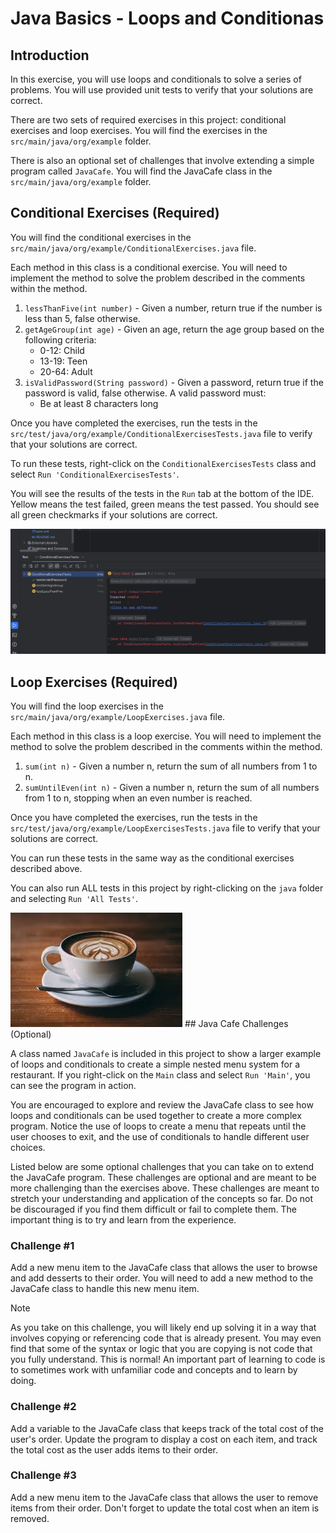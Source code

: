 # Java Basics - Loops and Conditionas

## Introduction

In this exercise, you will use loops and conditionals to solve a series of problems. You will use provided unit tests to
verify that your solutions are correct.

There are two sets of required exercises in this project: conditional exercises and loop exercises. You will find the
exercises in the `src/main/java/org/example` folder.

There is also an optional set of challenges that involve extending a simple program called `JavaCafe`. You will find the
JavaCafe class in the `src/main/java/org/example` folder.

## Conditional Exercises (Required)

You will find the conditional exercises in the `src/main/java/org/example/ConditionalExercises.java` file.

Each method in this class is a conditional exercise. You will need to implement the method to solve the problem
described in the comments within the method.

1. `lessThanFive(int number)` - Given a number, return true if the number is less than 5, false otherwise.
2. `getAgeGroup(int age)` - Given an age, return the age group based on the following criteria:
    - 0-12: Child
    - 13-19: Teen
    - 20-64: Adult
3. `isValidPassword(String password)` - Given a password, return true if the password is valid, false otherwise. A valid
password must:
    - Be at least 8 characters long

Once you have completed the exercises, run the tests in the `src/test/java/org/example/ConditionalExercisesTests.java`
file to verify that your solutions are correct.   

To run these tests, right-click on the `ConditionalExercisesTests` class and select `Run 'ConditionalExercisesTests'`.

You will see the results of the tests in the `Run` tab at the bottom of the IDE.  Yellow means the test failed, green
means the test passed. You should see all green checkmarks if your solutions are correct.

![Unit Tests](doc-resources/unit-tests.png)

## Loop Exercises (Required)

You will find the loop exercises in the `src/main/java/org/example/LoopExercises.java` file.

Each method in this class is a loop exercise. You will need to implement the method to solve the problem described in
the comments within the method.

1. `sum(int n)` - Given a number n, return the sum of all numbers from 1 to n.
2. `sumUntilEven(int n)` - Given a number n, return the sum of all numbers from 1 to n, stopping when an even number is
reached.

Once you have completed the exercises, run the tests in the `src/test/java/org/example/LoopExercisesTests.java` file to
verify that your solutions are correct.

You can run these tests in the same way as the conditional exercises described above.

You can also run ALL tests in this project by right-clicking on the `java` folder and selecting `Run 'All Tests'`.

![Java](doc-resources/java.jpg) ## Java Cafe Challenges (Optional)

A class named `JavaCafe` is included in this project to show a larger example of loops and conditionals to create a
simple nested menu system for a restaurant.  If you right-click on the `Main` class and select `Run 'Main'`, you can see
the program in action.

You are encouraged to explore and review the JavaCafe class to see how loops and conditionals can be used together to
create a more complex program. Notice the use of loops to create a menu that repeats until the user chooses to exit, and
the use of conditionals to handle different user choices.

Listed below are some optional challenges that you can take on to extend the JavaCafe program.  These challenges are
optional and are meant to be more challenging than the exercises above. These challenges are meant to stretch your
understanding and application of the concepts so far.  Do not be discouraged if you find them difficult or fail to
complete them.  The important thing is to try and learn from the experience.

### Challenge #1

Add a new menu item to the JavaCafe class that allows the user to browse and add desserts to their order.  You will need
to add a new method to the JavaCafe class to handle this new menu item. 

> [!NOTE]
> As you take on this challenge, you will likely end up solving it in a way that involves copying or referencing code
> that is already present.  You may even find that some of the syntax or logic that you are copying is not code that you
> fully understand.  This is normal! An important part of learning to code is to sometimes work with unfamiliar code and
> concepts and to learn by doing.

### Challenge #2

Add a variable to the JavaCafe class that keeps track of the total cost of the user's order. Update the program to
display a cost on each item, and track the total cost as the user adds items to their order.

### Challenge #3

Add a new menu item to the JavaCafe class that allows the user to remove items from their order. Don't forget to update
the total cost when an item is removed.
